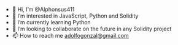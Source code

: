 - 👋 Hi, I’m @Alphonsus411
- 👀 I’m interested in JavaScript, Python and Solidity
- 🌱 I’m currently learning Python 
- 💞️ I’m looking to collaborate on the future in any Solidity project
- 📫 How to reach me adolfogonzal@gmail.com

<!---
Alphonsus411/Alphonsus411 is a ✨ special ✨ repository because its `README.md` (this file) appears on your GitHub profile.
You can click the Preview link to take a look at your changes.
--->
